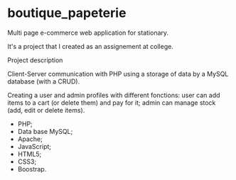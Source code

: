 # boutique_papeterie
Multi page e-commerce web application for stationary.

It's a project that I created as an assignement at college.

Project description

Client-Server communication with PHP using a storage of data by a MySQL database (with a CRUD). 

Creating a user and admin profiles with different fonctions: 
user can add items to a cart (or delete them) and pay for it; 
admin can manage stock (add, edit or delete items).

- PHP;
- Data base MySQL;
- Apache;
- JavaScript;
- HTML5;
- CSS3;
- Boostrap. 
